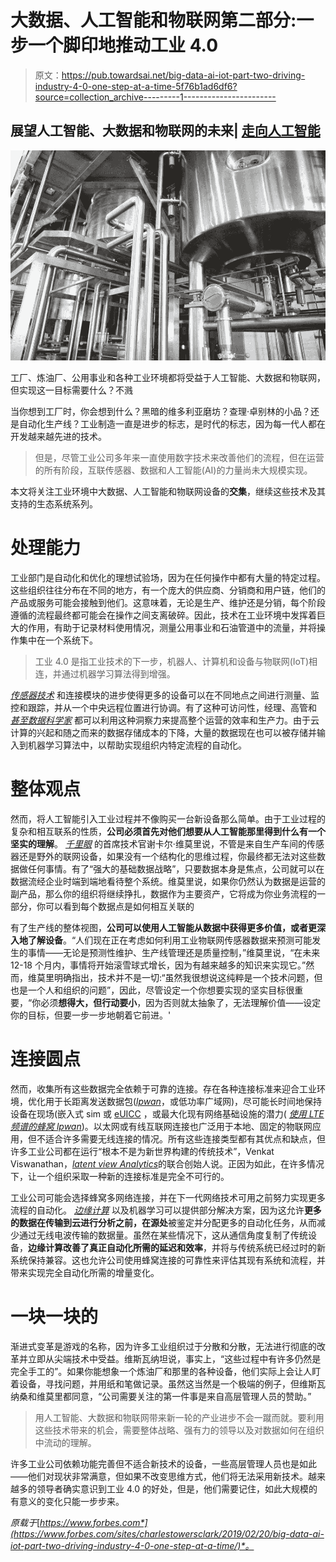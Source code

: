 # 大数据、人工智能和物联网第二部分:一步一个脚印地推动工业 4.0

> 原文：<https://pub.towardsai.net/big-data-ai-iot-part-two-driving-industry-4-0-one-step-at-a-time-5f76b1ad6df6?source=collection_archive---------1----------------------->

## 展望人工智能、大数据和物联网的未来| [走向人工智能](https://towardsai.net/?source=post_page---------------------------)

![](img/092cfa1b718296b3c54c3c1323c19fc5.png)

工厂、炼油厂、公用事业和各种工业环境都将受益于人工智能、大数据和物联网，但实现这一目标需要什么？不溅

当你想到工厂时，你会想到什么？黑暗的维多利亚磨坊？查理·卓别林的小品？还是自动化生产线？工业制造一直是进步的标志，是时代的标志，因为每一代人都在开发越来越先进的技术。

> 但是，尽管工业公司多年来一直使用数字技术来改善他们的流程，但在运营的所有阶段，互联传感器、数据和人工智能(AI)的力量尚未大规模实现。

本文将关注工业环境中大数据、人工智能和物联网设备的**交集**，继续这些技术及其支持的生态系统系列。

# **处理能力**

工业部门是自动化和优化的理想试验场，因为在任何操作中都有大量的特定过程。这些组织往往分布在不同的地方，有一个庞大的供应商、分销商和用户链，他们的产品或服务可能会接触到他们。这意味着，无论是生产、维护还是分销，每个阶段遵循的流程最终都可能会在操作之间支离破碎。因此，技术在工业环境中发挥着巨大的作用，有助于记录材料使用情况，测量公用事业和石油管道中的流量，并将操作集中在一个系统下。

> 工业 4.0 是指工业技术的下一步，机器人、计算机和设备与物联网(IoT)相连，并通过机器学习算法得到增强。

[*传感器技术*](https://www.asme.org/engineering-topics/articles/technology-and-society/making-sense-of-sensors) 和连接模块的进步使得更多的设备可以在不同地点之间进行测量、监控和跟踪，并从一个中央远程位置进行协调。有了这种可访问性，经理、高管和 [*甚至数据科学家*](https://towardsdatascience.com/why-data-scientists-will-turn-to-industrial-and-manufacturing-industries-in-the-near-future-6f690e02dfd3) 都可以利用这种洞察力来提高整个运营的效率和生产力。由于云计算的兴起和随之而来的数据存储成本的下降，大量的数据现在也可以被存储并输入到机器学习算法中，以帮助实现组织内特定流程的自动化。

# **整体观点**

然而，将人工智能引入工业过程并不像购买一台新设备那么简单。由于工业过程的复杂和相互联系的性质，**公司必须首先对他们想要从人工智能那里得到什么有一个坚实的理解**。 [*千里眼*](http://clairvoyantsoft.com) 的首席技术官谢卡尔·维莫里说，不管是来自生产车间的传感器还是野外的联网设备，如果没有一个结构化的思维过程，你最终都无法对这些数据做任何事情。有了“强大的基础数据战略”，只要数据本身是焦点，公司就可以在数据流经企业时端到端地看待整个系统。维莫里说，如果你仍然认为数据是运营的副产品，那么你的组织将继续挣扎，数据作为主要资产，它将成为你业务流程的一部分，你可以看到每个数据点是如何相互关联的

有了生产线的整体视图，**公司可以使用人工智能从数据中获得更多价值，或者更深入地了解设备**。“人们现在正在考虑如何利用工业物联网传感器数据来预测可能发生的事情——无论是预测性维护、生产线管理还是质量控制，”维莫里说，“在未来 12-18 个月内，事情将开始滚雪球式增长，因为有越来越多的知识来实现它。”然而，维莫里明确指出，技术并不是一切:“虽然我很想说这纯粹是一个技术问题，但也是一个人和组织的问题”，因此，尽管设定一个你想要实现的坚实目标很重要，“你必须**想得大，但行动要小**，因为否则就太抽象了，无法理解价值——设定你的目标，但要一步一步地朝着它前进。'

# **连接圆点**

然而，收集所有这些数据完全依赖于可靠的连接。存在各种连接标准来迎合工业环境，优化用于长距离发送数据包([*lpwan*](https://www.iotforall.com/what-is-lpwan/)，或低功率广域网)，尽可能长时间地保持设备在现场(嵌入式 sim 或 [eUICC](https://blog.jtiotsims.com/what-is-euicc-and-how-does-it-impact-the-future-of-connectivity) ，或最大化现有网络基础设施的潜力( [*使用 LTE 频谱的蜂窝 lpwan*](https://www.iotforall.com/cellular-iot-explained-nb-iot-vs-lte-m/))。以太网或有线互联网连接也广泛用于本地、固定的物联网应用，但不适合许多需要无线连接的情况。所有这些连接类型都有其优点和缺点，但许多工业公司都在运行“根本不是为新世界构建的传统技术”，Venkat Viswanathan，[*latent view Analytics*](https://www.latentview.com/)的联合创始人说。正因为如此，在许多情况下，让一个组织采取一种新的连接标准是完全不可行的。

工业公司可能会选择蜂窝多网络连接，并在下一代网络技术可用之前努力实现更多流程的自动化。 [*边缘计算*](https://thenewstack.io/the-internet-of-things-on-the-edge/) 以及机器学习可以提供部分解决方案，因为这允许**更多的数据在传输到云进行分析之前，在源处**被鉴定并分配更多的自动化任务，从而减少通过无线电波传输的数据量。虽然在某些情况下，这从通信角度复制了传统设备，**边缘计算改善了真正自动化所需的延迟和效率**，并将与传统系统已经过时的新系统保持兼容。这也允许公司使用蜂窝连接的可靠性来评估其现有系统和流程，并带来实现完全自动化所需的增量变化。

# **一块一块的**

渐进式变革是游戏的名称，因为许多工业组织过于分散和分散，无法进行彻底的改革并立即从尖端技术中受益。维斯瓦纳坦说，事实上，“这些过程中有许多仍然是完全手工的”。如果你能想象一个炼油厂和那里的各种设备，他们实际上会让人盯着设备，寻找问题，并用纸和笔做记录。虽然这当然是一个极端的例子，但维斯瓦纳桑和维莫里都同意，“公司需要关注的第一件事是来自高层管理人员的赞助。”

> 用人工智能、大数据和物联网带来新一轮的产业进步不会一蹴而就。要利用这些技术带来的机会，需要整体战略、强有力的领导以及对数据如何在组织中流动的理解。

许多工业公司依赖功能完善但不适合新技术的设备，一些高层管理人员也是如此——他们对现状非常满意，但如果不改变思维方式，他们将无法采用新技术。越来越多的领导者确实意识到工业 4.0 的好处，但是，他们需要记住，如此大规模的有意义的变化只能一步步来。

*原载于*[*https://www.forbes.com*](https://www.forbes.com/sites/charlestowersclark/2019/02/20/big-data-ai-iot-part-two-driving-industry-4-0-one-step-at-a-time/)*。*